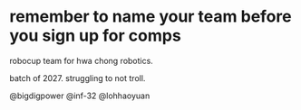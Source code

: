 # remember to name your team before you sign up for comps
robocup team for hwa chong robotics.

batch of 2027. struggling to not troll.

@bigdigpower @inf-32 @lohhaoyuan
